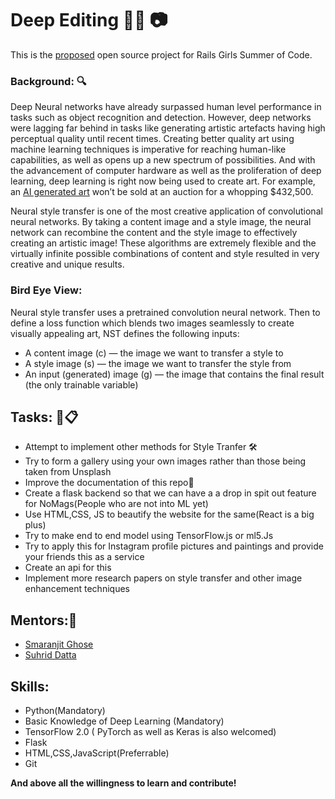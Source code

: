 # Deep Editing 🐱‍💻 📷

This is the [proposed](https://teams.railsgirlssummerofcode.org/projects/353-deep-editing) open source project for Rails Girls Summer of Code.

### Background: 🔍

Deep Neural networks have already surpassed human level performance in tasks such as object recognition and detection. However, deep networks were lagging far behind in tasks like generating artistic artefacts having high perceptual quality until recent times. Creating better quality art using machine learning techniques is imperative for reaching human-like capabilities, as well as opens up a new spectrum of possibilities. And with the advancement of computer hardware as well as the proliferation of deep learning, deep learning is right now being used to create art. For example, an [AI generated art](https://www.christies.com/features/A-collaboration-between-two-artists-one-human-one-a-machine-9332-1.aspx) won’t be sold at an auction for a whopping $432,500.

Neural style transfer is one of the most creative application of convolutional neural networks. By taking a content image and a style image, the neural network can recombine the content and the style image to effectively creating an artistic image!
These algorithms are extremely flexible and the virtually infinite possible combinations of content and style resulted in very creative and unique results.

### Bird Eye View:

Neural style transfer uses a pretrained convolution neural network. Then to define a loss function which blends two images seamlessly to create visually appealing art, NST defines the following inputs:
* A content image (c) — the image we want to transfer a style to
* A style image (s) — the image we want to transfer the style from
* An input (generated) image (g) — the image that contains the final result (the only trainable variable)


## Tasks: 📝📋

- Attempt to implement other methods for Style Tranfer 🛠
- Try to form a gallery using your own images rather than those being taken from Unsplash
- Improve the documentation of this repo📑
- Create a flask backend so that we can have a a drop in spit out feature for NoMags(People who are not into ML yet)
- Use HTML,CSS, JS to beautify the website for the same(React is a big plus)
- Try to make end to end model using TensorFlow.js or ml5.Js
- Try to apply this for Instagram profile pictures and paintings and provide your friends this as a service
- Create an api for this
- Implement more research papers on style transfer and other image enhancement techniques

## Mentors:👲

- [Smaranjit Ghose](https://github.com/smaranjitghose)
- [Suhrid Datta](https://github.com/suhriddatta)


## Skills:
- Python(Mandatory)
- Basic Knowledge of Deep Learning (Mandatory)
- TensorFlow 2.0 ( PyTorch as well as Keras is also welcomed)
- Flask
- HTML,CSS,JavaScript(Preferrable)
- Git

**And above all the willingness to learn and contribute!**
